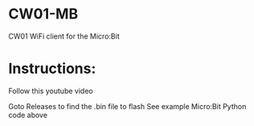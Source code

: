 # CW01-MB
CW01 WiFi client for the Micro:Bit

# Instructions:
Follow this youtube video

Goto Releases to find the .bin file to flash
See example Micro:Bit Python code above
